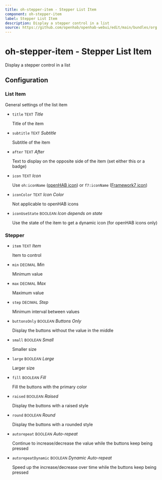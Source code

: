 ```yaml
---
title: oh-stepper-item - Stepper List Item
component: oh-stepper-item
label: Stepper List Item
description: Display a stepper control in a list
source: https://github.com/openhab/openhab-webui/edit/main/bundles/org.openhab.ui/doc/components/oh-stepper-item.md
---
```


# oh-stepper-item - Stepper List Item

<!-- GENERATED componentDescription -->
Display a stepper control in a list
<!-- GENERATED /componentDescription -->

## Configuration

<!-- GENERATED props -->

### List Item

General settings of the list item


- `title` <small>TEXT</small> _Title_

  Title of the item

- `subtitle` <small>TEXT</small> _Subtitle_

  Subtitle of the item

- `after` <small>TEXT</small> _After_

  Text to display on the opposite side of the item (set either this or a badge)

- `icon` <small>TEXT</small> _Icon_

  Use <code>oh:iconName</code> (<a class="external text-color-blue" target="_blank" href="https://www.openhab.org/link/icons">openHAB icon</a>) or <code>f7:iconName</code> (<a class="external text-color-blue" target="_blank" href="https://framework7.io/icons/">Framework7 icon</a>)

- `iconColor` <small>TEXT</small> _Icon Color_

  Not applicable to openHAB icons

- `iconUseState` <small>BOOLEAN</small> _Icon depends on state_

  Use the state of the item to get a dynamic icon (for openHAB icons only)

### Stepper


- `item` <small>TEXT</small> _Item_

  Item to control

- `min` <small>DECIMAL</small> _Min_

  Minimum value

- `max` <small>DECIMAL</small> _Max_

  Maximum value

- `step` <small>DECIMAL</small> _Step_

  Minimum interval between values

- `buttonsOnly` <small>BOOLEAN</small> _Buttons Only_

  Display the buttons without the value in the middle

- `small` <small>BOOLEAN</small> _Small_

  Smaller size

- `large` <small>BOOLEAN</small> _Large_

  Larger size

- `fill` <small>BOOLEAN</small> _Fill_

  Fill the buttons with the primary color

- `raised` <small>BOOLEAN</small> _Raised_

  Display the buttons with a raised style

- `round` <small>BOOLEAN</small> _Round_

  Display the buttons with a rounded style

- `autorepeat` <small>BOOLEAN</small> _Auto-repeat_

  Continue to increase/decrease the value while the buttons keep being pressed

- `autorepeatDynamic` <small>BOOLEAN</small> _Dynamic Auto-repeat_

  Speed up the increase/decrease over time while the buttons keep being pressed

<!-- GENERATED /props -->

